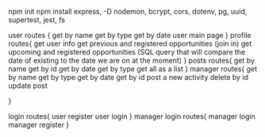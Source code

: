npm init
npm install express, -D nodemon, bcrypt, cors, dotenv, pg, uuid, supertest, jest, fs

user routes {
    get by name
    get by type 
    get by date
   user main page
}
profile routes{
    get user info
    get previous and registered opportunities (join in) 
    get upcoming and registered opportunities (SQL query that will compare the date of existing to the date we are on at the moment)
}
posts routes{
    get by name
    get by id 
    get by date
    get by type
    get all as a list
}
manager routes{
    get by name
    get by type 
    get by date
    get by id
    post a new activity
    delete by id
    update post

}

login routes{
    user register
    user login
}
manager login routes{
    manager login
    manager register
}